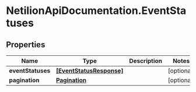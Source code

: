 # NetilionApiDocumentation.EventStatuses

## Properties
Name | Type | Description | Notes
------------ | ------------- | ------------- | -------------
**eventStatuses** | [**[EventStatusResponse]**](EventStatusResponse.md) |  | [optional] 
**pagination** | [**Pagination**](Pagination.md) |  | [optional] 



